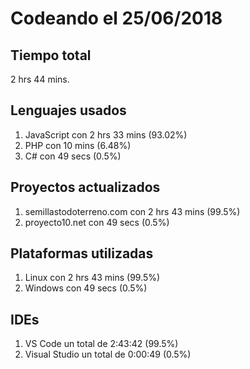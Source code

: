 # Codeando el 25/06/2018

## Tiempo total
2 hrs 44 mins.

## Lenguajes usados
1. JavaScript con 2 hrs 33 mins (93.02%)
1. PHP con 10 mins (6.48%)
1. C# con 49 secs (0.5%)

## Proyectos actualizados
1. semillastodoterreno.com con 2 hrs 43 mins (99.5%)
1. proyecto10.net con 49 secs (0.5%)

## Plataformas utilizadas
1. Linux con 2 hrs 43 mins (99.5%)
1. Windows con 49 secs (0.5%)

## IDEs
1. VS Code un total de 2:43:42 (99.5%)
1. Visual Studio un total de 0:00:49 (0.5%)
